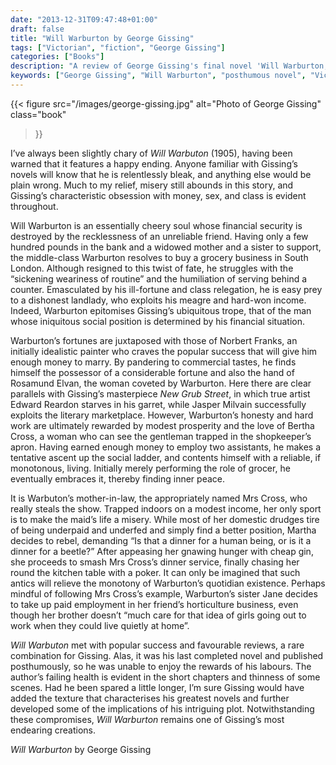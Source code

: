 ```yaml
---
date: "2013-12-31T09:47:48+01:00"
draft: false
title: "Will Warburton by George Gissing"
tags: ["Victorian", "fiction", "George Gissing"]
categories: ["Books"]
description: "A review of George Gissing's final novel 'Will Warburton,' following a middle-class man forced into shopkeeping after financial ruin. Discover Gissing's characteristic themes of money, class, and social position in this posthumously published work with an unusually hopeful ending."
keywords: ["George Gissing", "Will Warburton", "posthumous novel", "Victorian shopkeeper", "social mobility", "money and class", "New Grub Street comparison", "Victorian fiction", "final novel"]
---
```


{{< figure
  src="/images/george-gissing.jpg"
  alt="Photo of George Gissing"
  class="book"
>}}

I’ve always been slightly chary of _Will Warbuton_ (1905), having been warned that it features a happy ending. Anyone familiar with Gissing’s novels will know that he is relentlessly bleak, and anything else would be plain wrong. Much to my relief, misery still abounds in this story, and Gissing’s characteristic obsession with money, sex, and class is evident throughout.

Will Warburton is an essentially cheery soul whose financial security is destroyed by the recklessness of an unreliable friend. Having only a few hundred pounds in the bank and a widowed mother and a sister to support, the middle-class Warburton resolves to buy a grocery business in South London. Although resigned to this twist of fate, he struggles with the “sickening weariness of routine” and the humiliation of serving behind a counter. Emasculated by his ill-fortune and class relegation, he is easy prey to a dishonest landlady, who exploits his meagre and hard-won income. Indeed, Warburton epitomises Gissing’s ubiquitous trope, that of the man whose iniquitous social position is determined by his financial situation.

Warburton’s fortunes are juxtaposed with those of Norbert Franks, an initially idealistic painter who craves the popular success that will give him enough money to marry. By pandering to commercial tastes, he finds himself the possessor of a considerable fortune and also the hand of Rosamund Elvan, the woman coveted by Warburton. Here there are clear parallels with Gissing’s masterpiece _New Grub Street_, in which true artist Edward Reardon starves in his garret, while Jasper Milvain successfully exploits the literary marketplace. However, Warburton’s honesty and hard work are ultimately rewarded by modest prosperity and the love of Bertha Cross, a woman who can see the gentleman trapped in the shopkeeper’s apron. Having earned enough money to employ two assistants, he makes a tentative ascent up the social ladder, and contents himself with a reliable, if monotonous, living. Initially merely performing the role of grocer, he eventually embraces it, thereby finding inner peace.

It is Warbuton’s mother-in-law, the appropriately named Mrs Cross, who really steals the show. Trapped indoors on a modest income, her only sport is to make the maid’s life a misery. While most of her domestic drudges tire of being underpaid and underfed and simply find a better position, Martha decides to rebel, demanding “Is that a dinner for a human being, or is it a dinner for a beetle?” After appeasing her gnawing hunger with cheap gin, she proceeds to smash Mrs Cross’s dinner service, finally chasing her round the kitchen table with a poker. It can only be imagined that such antics will relieve the monotony of Warburton’s quotidian existence. Perhaps mindful of following Mrs Cross’s example, Warburton’s sister Jane decides to take up paid employment in her friend’s horticulture business, even though her brother doesn’t “much care for that idea of girls going out to work when they could live quietly at home”.

_Will Warbuton_ met with popular success and favourable reviews, a rare combination for Gissing. Alas, it was his last completed novel and published posthumously, so he was unable to enjoy the rewards of his labours. The author’s failing health is evident in the short chapters and thinness of some scenes. Had he been spared a little longer, I’m sure Gissing would have added the texture that characterises his greatest novels and further developed some of the implications of his intriguing plot. Notwithstanding these compromises, _Will Warburton_ remains one of Gissing’s most endearing creations.

_Will Warburton_ by George Gissing